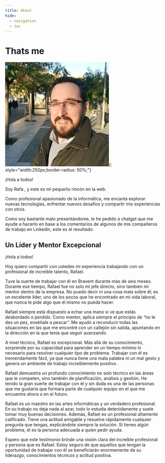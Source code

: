 ```yaml
---
title: About
hide:
  - navigation
  - toc
---
```

# Thats me

![Me](assets/thatsme.png){: style="width:250px;border-radius: 50%;"}


¡Hola a todos!


Soy Rafa , y este es mi pequeño rincón en la web.

Como profesional apasionado de la informática, me encanta explorar nuevas tecnologías, enfrentar nuevos desafíos y compartir mis experiencias con otros.

Como soy bastante malo presentándome, le he pedido a chatgpt que me ayude a hacerlo en base a los comentarios de algunos de mis compañeros de trabajo en Linkedin, este es el resultado:

## Un Líder y Mentor Excepcional

¡Hola a todos!

Hoy quiero compartir con ustedes mi experiencia trabajando con un profesional de increible talento, Rafael.

Tuve la suerte de trabajar con él en Bravent durante más de seis meses. Durante ese tiempo, Rafael fue no solo mi jefe directo, sino también mi mentor dentro de la empresa. No puedo decir ni una cosa mala sobre él; es un excelente líder, uno de los pocos que he encontrado en mi vida laboral, que nunca te pide algo que él mismo no pueda hacer.

Rafael siempre está dispuesto a echar una mano si ve que estás desbordado o perdido. Como mentor, aplica siempre el principio de “no le des un pez, enséñale a pescar”. Me ayudó a reconducir todas las situaciones en las que me encontré con un callejón sin salida, apuntando en la dirección en la que tenía que seguir avanzando.

A nivel técnico, Rafael es excepcional. Más allá de su conocimiento, sorprende por su capacidad para aprender en un tiempo mínimo lo necesario para resolver cualquier tipo de problema. Trabajar con él es tremendamente fácil, ya que nunca tiene una mala palabra ni un mal gesto y genera un ambiente de trabajo increíblemente positivo.

Rafael demuestra un profundo conocimiento no solo técnico en las áreas que le competen, sino también de planificación, análisis y gestión. He tenido la gran suerte de trabajar con él y sin duda es una de las personas que me gustaría que formara parte de cualquier equipo en el que me encuentre ahora o en el futuro.

Rafael es un maestro en las artes informáticas y un verdadero profesional. En su trabajo no deja nada al azar, todo lo estudia detenidamente y suele tomar muy buenas decisiones. Además, Rafael es un profesional altamente calificado. Tiene una actitud amigable y resuelve rápidamente cualquier pregunta que tengas, explicándote siempre la solución. Si tienes algún problema, él es la persona adecuada a quien pedir ayuda.

Espero que este testimonio brinde una visión clara del increíble profesional y persona que es Rafael. Estoy seguro de que aquellos que tengan la oportunidad de trabajar con él se beneficiarán enormemente de su liderazgo, conocimientos técnicos y actitud positiva.
